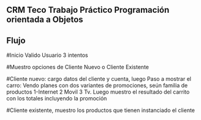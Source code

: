 ## CRM Teco Trabajo Práctico Programación orientada a Objetos
<h2>Flujo</h2>
<p>#Inicio Valido Usuario 3 intentos </p>
<p>#Muestro opciones de Cliente Nuevo o Cliente Existente </p>
<p>#Cliente nuevo: cargo datos del cliente y cuenta, luego Paso a mostrar el carro: Vendo planes con dos variantes de promociones, seún familia de productos 1-Internet 2 Movil 3 Tv. Luego muestro el resultado del carrito con los totales incluyendo la promoción</p>
<p>#Cliente existente, muestro los productos que tienen instanciado el cliente</p>
